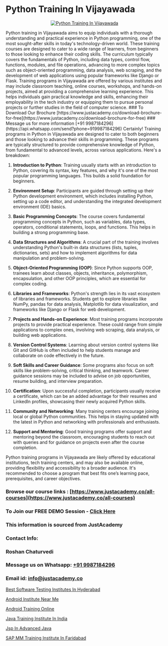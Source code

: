 # Python Training In Vijayawada

<p align="center">
  <a href="https://justacademy.co/course-detail/python-training">
    <img src="https://justacademy.co/storage2/course_image/1709713400_course_image.webp" alt="Python Training In Vijayawada">
  </a>
</p>
Python training in Vijayawada aims to equip individuals with a thorough understanding and practical experience in Python programming, one of the most sought-after skills in today's technology-driven world. These training courses are designed to cater to a wide range of learners, from beginners to those looking to enhance their coding skills. The curriculum typically covers the fundamentals of Python, including data types, control flow, functions, modules, and file operations, advancing to more complex topics such as object-oriented programming, data analysis, web scraping, and the development of web applications using popular frameworks like Django or Flask. Training programs in Vijayawada are offered by various institutes and may include classroom teaching, online courses, workshops, and hands-on projects, aimed at providing a comprehensive learning experience. This helps individuals gain practical knowledge and skills, enhancing their employability in the tech industry or equipping them to pursue personal projects or further studies in the field of computer science.
### To Download Our Brochure [https://www.justacademy.co/download-brochure-for-free](https://www.justacademy.co/download-brochure-for-free)
### Message us for more information [+91 9987184296](https://api.whatsapp.com/send?phone=919987184296)
Certainly! Training programs in Python in Vijayawada are designed to cater to both beginners and those looking to advance their skills in programming. These programs are typically structured to provide comprehensive knowledge of Python, from fundamental to advanced levels, across various applications. Here's a breakdown:

1) **Introduction to Python**: Training usually starts with an introduction to Python, covering its syntax, key features, and why it's one of the most popular programming languages. This builds a solid foundation for beginners.

2) **Environment Setup**: Participants are guided through setting up their Python development environment, which includes installing Python, setting up a code editor, and understanding the integrated development environment (IDE) basics.

3) **Basic Programming Concepts**: The course covers fundamental programming concepts in Python, such as variables, data types, operators, conditional statements, loops, and functions. This helps in building a strong programming base.

4) **Data Structures and Algorithms**: A crucial part of the training involves understanding Python's built-in data structures (lists, tuples, dictionaries, sets) and how to implement algorithms for data manipulation and problem-solving.

5) **Object-Oriented Programming (OOP)**: Since Python supports OOP, trainees learn about classes, objects, inheritance, polymorphism, encapsulation, and other OOP principles, which are essential for complex coding.

6) **Libraries and Frameworks**: Python's strength lies in its vast ecosystem of libraries and frameworks. Students get to explore libraries like NumPy, pandas for data analysis, Matplotlib for data visualization, and frameworks like Django or Flask for web development.

7) **Projects and Hands-on Experience**: Most training programs incorporate projects to provide practical experience. These could range from simple applications to complex ones, involving web scraping, data analysis, or building web applications.

8) **Version Control Systems**: Learning about version control systems like Git and GitHub is often included to help students manage and collaborate on code effectively in the future.

9) **Soft Skills and Career Guidance**: Some programs also focus on soft skills like problem-solving, critical thinking, and teamwork. Career guidance sessions may be included to advise on job opportunities, resume building, and interview preparation.

10) **Certification**: Upon successful completion, participants usually receive a certificate, which can be an added advantage for their resumes and LinkedIn profiles, showcasing their newly acquired Python skills.

11) **Community and Networking**: Many training centers encourage joining local or global Python communities. This helps in staying updated with the latest in Python and networking with professionals and enthusiasts.

12) **Support and Mentoring**: Good training programs offer support and mentoring beyond the classroom, encouraging students to reach out with queries and for guidance on projects even after the course completion.

Python training programs in Vijayawada are likely offered by educational institutions, tech training centers, and may also be available online, providing flexibility and accessibility to a broader audience. It's recommended to choose a program that best fits one’s learning pace, prerequisites, and career objectives.

### Browse our course links : [https://www.justacademy.co/all-courses](https://www.justacademy.co/all-courses) 
### To Join our FREE DEMO Session - [Click Here](https://www.justacademy.co/register-for-course-demo)


### This information is sourced from JustAcademy
### Contact Info:
### Roshan Chaturvedi
### Message us on Whatsapp: [+91 9987184296](https://api.whatsapp.com/send?phone=919987184296)
### Email id: [info@justacademy.co](mailto:info@justacademy.co)
                
[Best Software Testing Institutes In Hyderabad](https://www.linkedin.com/pulse/best-software-testing-institutes-hyderabad-justacademy-pune-ca0qc?trackingId=Xe6Mf4WL1IxzMMI4JmnmsQ%3D%3D&lipi=urn%3Ali%3Apage%3Ad_flagship3_company_admin%3BxDov6aXRRt6UFECx9d7u0g%3D%3D)

[Android Institute Near Me](https://www.linkedin.com/pulse/android-institute-near-me-justacademy-sunnyvale-lfeuf/)

[Android Training Online](https://medium.com/@negishivu99/android-training-online-60ad4536a08a)

[Java Training Institute In India](https://medium.com/@negishivu99/java-training-institute-in-india-b4e639b26fbf)

[Jsp In Advanced Java](https://justacademyin.github.io/justacademy/jsp-in-advanced-java)

[SAP MM Training Institute In Faridabad](https://justacademyin.github.io/Articles/SAP-MM-Training-Institute-In-Faridabad)


